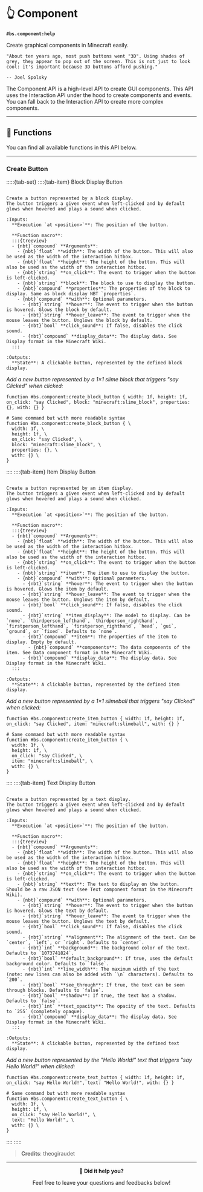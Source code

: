 # 👆 Component

**`#bs.component:help`**

Create graphical components in Minecraft easily.

```{epigraph}
"About ten years ago, most push buttons went "3D". Using shades of grey, they appear to pop out of the screen. This is not just to look cool: it's important because 3D buttons afford pushing."

-- Joel Spolsky
```

The Component API is a high-level API to create GUI components.
This API uses the Interaction API under the hood to create components and events.
You can fall back to the Interaction API to create more complex components.

---

## 🔧 Functions

You can find all available functions in this API below.

---

### Create Button

:::::{tab-set}
::::{tab-item} Block Display Button

```{function} #bs.component:create_block_button

Create a button represented by a block display.
The button triggers a given event when left-clicked and by default glows when hovered and plays a sound when clicked.

:Inputs:
  **Execution `at <position>`**: The position of the button.

  **Function macro**:
  :::{treeview}
  - {nbt}`compound` **Arguments**:
    - {nbt}`float` **width**: The width of the button. This will also be used as the width of the interaction hitbox.
    - {nbt}`float` **height**: The height of the button. This will also be used as the width of the interaction hitbox.
    - {nbt}`string` **on_click**: The event to trigger when the button is left-clicked.
    - {nbt}`string` **block**: The block to use to display the button.
    - {nbt}`compound` **properties**: The properties of the block to display. Same as block display NBT `properties`.
    - {nbt}`compound` **with**: Optional parameters.
      - {nbt}`string` **hover**: The event to trigger when the button is hovered. Glows the block by default.
      - {nbt}`string` **hover_leave**: The event to trigger when the mouse leaves the button. Unglows the block by default.
      - {nbt}`bool` **click_sound**: If false, disables the click sound.
      - {nbt}`compound` **display_data**: The display data. See Display format in the Minecraft Wiki.
  :::

:Outputs:
  **State**: A clickable button, represented by the defined block display.
```

*Add a new button represented by a 1×1 slime block that triggers "say Clicked" when clicked:*

```mcfunction
function #bs.component:create_block_button { width: 1f, height: 1f, on_click: "say Clicked", block: "minecraft:slime_block", properties: {}, with: {} }

# Same command but with more readable syntax
function #bs.component:create_block_button { \
  width: 1f, \
  height: 1f, \
  on_click: "say Clicked", \
  block: "minecraft:slime_block", \
  properties: {}, \
  with: {} \
}
```
::::
::::{tab-item} Item Display Button

```{function} #bs.component:create_item_button

Create a button represented by an item display.
The button triggers a given event when left-clicked and by default glows when hovered and plays a sound when clicked.

:Inputs:
  **Execution `at <position>`**: The position of the button.

  **Function macro**:
  :::{treeview}
  - {nbt}`compound` **Arguments**:
    - {nbt}`float` **width**: The width of the button. This will also be used as the width of the interaction hitbox.
    - {nbt}`float` **height**: The height of the button. This will also be used as the width of the interaction hitbox.
    - {nbt}`string` **on_click**: The event to trigger when the button is left-clicked.
    - {nbt}`string` **item**: The item to use to display the button.
    - {nbt}`compound` **with**: Optional parameters.
      - {nbt}`string` **hover**: The event to trigger when the button is hovered. Glows the item by default.
      - {nbt}`string` **hover_leave**: The event to trigger when the mouse leaves the button. Unglows the item by default.
      - {nbt}`bool` **click_sound**: If false, disables the click sound.
      - {nbt}`string` **item_display**: The model to display. Can be `none`, `thirdperson_lefthand`, `thirdperson_righthand`, `firstperson_lefthand`, `firstperson_righthand`, `head`, `gui`, `ground`, or `fixed`. Defaults to `none`.
      - {nbt}`compound` **item**: The properties of the item to display. Empty by default.
        - {nbt}`compound` **components**: The data components of the item. See Data component format in the Minecraft Wiki.
      - {nbt}`compound` **display_data**: The display data. See Display format in the Minecraft Wiki.
  :::

:Outputs:
  **State**: A clickable button, represented by the defined item display.
```

*Add a new button represented by a 1×1 slimeball that triggers "say Clicked" when clicked:*

```mcfunction
function #bs.component:create_item_button { width: 1f, height: 1f, on_click: "say Clicked", item: "minecraft:slimeball", with: {} }

# Same command but with more readable syntax
function #bs.component:create_item_button { \
  width: 1f, \
  height: 1f, \
  on_click: "say Clicked", \
  item: "minecraft:slimeball", \
  with: {} \
}
```
::::
::::{tab-item} Text Display Button

```{function} #bs.component:create_text_button

Create a button represented by a text display.
The button triggers a given event when left-clicked and by default glows when hovered and plays a sound when clicked.

:Inputs:
  **Execution `at <position>`**: The position of the button.

  **Function macro**:
  :::{treeview}
  - {nbt}`compound` **Arguments**:
    - {nbt}`float` **width**: The width of the button. This will also be used as the width of the interaction hitbox.
    - {nbt}`float` **height**: The height of the button. This will also be used as the width of the interaction hitbox.
    - {nbt}`string` **on_click**: The event to trigger when the button is left-clicked.
    - {nbt}`string` **text**: The text to display on the button. Should be a raw JSON text (see Text component format in the Minecraft Wiki).
    - {nbt}`compound` **with**: Optional parameters.
      - {nbt}`string` **hover**: The event to trigger when the button is hovered. Glows the text by default.
      - {nbt}`string` **hover_leave**: The event to trigger when the mouse leaves the button. Unglows the text by default.
      - {nbt}`bool` **click_sound**: If false, disables the click sound.
      - {nbt}`string` **alignment**: The alignment of the text. Can be `center`, `left`, or `right`. Defaults to `center`.
      - {nbt}`int` **background**: The background color of the text. Defaults to `1073741824`.
      - {nbt}`bool` **default_background**: If true, uses the default background color. Defaults to `false`.
      - {nbt}`int` **line_width**: The maximum width of the text (note: new lines can also be added with `\n` characters). Defaults to `200`.
      - {nbt}`bool` **see_through**: If true, the text can be seen through blocks. Defaults to `false`.
      - {nbt}`bool` **shadow**: If true, the text has a shadow. Defaults to `false`.
      - {nbt}`int` **text_opacity**: The opacity of the text. Defaults to `255` (completely opaque).
      - {nbt}`compound` **display_data**: The display data. See Display format in the Minecraft Wiki.
  :::

:Outputs:
  **State**: A clickable button, represented by the defined text display.
```

*Add a new button represented by the "Hello World!" text that triggers "say Hello World!" when clicked:*

```mcfunction
function #bs.component:create_text_button { width: 1f, height: 1f, on_click: "say Hello World!", text: "Hello World!", with: {} }

# Same command but with more readable syntax
function #bs.component:create_text_button { \
  width: 1f, \
  height: 1f, \
  on_click: "say Hello World!", \
  text: "Hello World!", \
  with: {} \
}
```
::::
:::::

> **Credits**: theogiraudet

---

<div id="gs-comments" align=center>

**💬 Did it help you?**

Feel free to leave your questions and feedbacks below!

</div>
